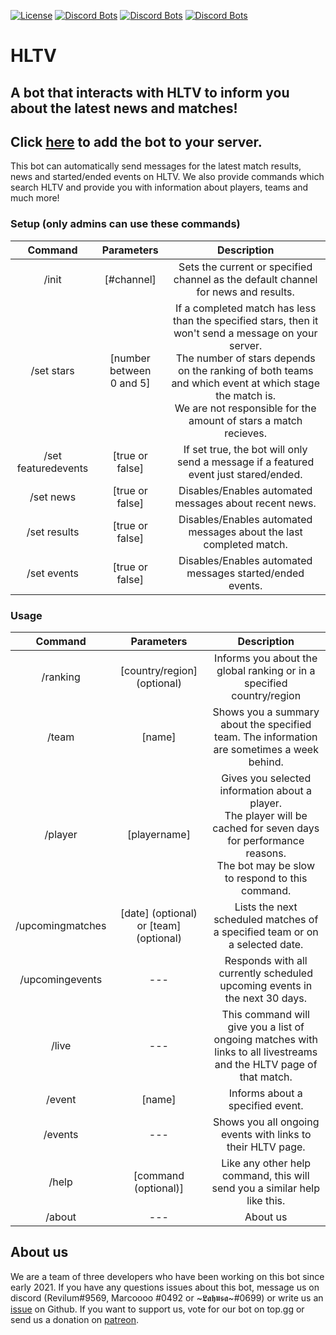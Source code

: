 [![License](https://i.creativecommons.org/l/by-nc/4.0/88x31.png)](http://creativecommons.org/licenses/by-nc/4.0/)
[![Discord Bots](https://top.gg/api/widget/status/807182830752628766.svg)](https://top.gg/bot/807182830752628766)
[![Discord Bots](https://top.gg/api/widget/servers/807182830752628766.svg)](https://top.gg/bot/807182830752628766)
[![Discord Bots](https://top.gg/api/widget/upvotes/807182830752628766.svg)](https://top.gg/bot/807182830752628766)
# HLTV
## A bot that interacts with HLTV to inform you about the latest news and matches!
## Click [here](https://discord.com/oauth2/authorize?client_id=807182830752628766&permissions=1073785936&scope=bot) to add the bot to your server.
This bot can automatically send messages for the latest match results, news and started/ended events on HLTV.
We also provide commands which search HLTV and provide you with information about players, teams and much more!
### Setup (only admins can use these commands)
| Command | Parameters | Description |
|:-:|:-:|:-:|
| /init | [#channel] | Sets the current or specified channel as the default channel for news and results. |
| /set stars | [number between <br /> 0 and 5] | If a completed match has less than the specified stars, then it won't send a message on your server. <br /> The number of stars depends on the ranking of both teams and which event at which stage the match is. <br /> We are not responsible for the amount of stars a match recieves. |
| /set featuredevents | [true or false] | If set true, the bot will only send a message if a featured event just stared/ended. |
| /set news | [true or false] | Disables/Enables automated messages about recent news.|
| /set results | [true or false] | Disables/Enables automated messages about the last completed match.|
| /set events | [true or false] | Disables/Enables automated messages started/ended events.|
### Usage
| Command | Parameters | Description |
|:-:|:-:|:-:|
| /ranking | [country/region] (optional) | Informs you about the global ranking or in a specified country/region |
| /team | [name] | Shows you a summary about the specified team. The information are sometimes a week behind.|
| /player | [playername] | Gives you selected information about a player. <br /> The player will be cached for seven days for performance reasons. <br /> The bot may be slow to respond to this command.|
| /upcomingmatches | [date] (optional) or [team] (optional)| Lists the next scheduled matches of a specified team or on a selected date. |
| /upcomingevents | --- | Responds with all currently scheduled upcoming events in the next 30 days. |
| /live | --- | This command will give you a list of ongoing matches with links to all livestreams and the HLTV page of that match. |
| /event | [name] | Informs about a specified event.|
| /events | --- | Shows you all ongoing events with links to their HLTV page. |
| /help | [command (optional)] | Like any other help command, this will send you a similar help like this. |
| /about | --- | About us |
## About us
We are a team of three developers who have been working on this bot since early 2021.
If you have any questions issues about this bot, message us on discord (Revilum#9569, Marcoooo
#0492 or \~𝕷𝖆𝖍𝖚𝖘𝖆~#0699) or write us an [issue](https://github.com/Zsunamy/HLTVDiscordBridge/issues) on Github. If you want to support us, vote for our bot on top.gg or send us a donation on [patreon](https://www.patreon.com/zsunamy).
